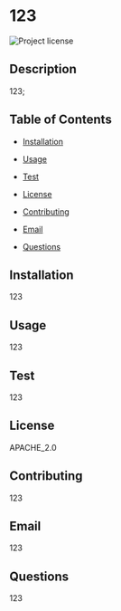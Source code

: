 # 123
  ![Project license](https://img.shields.io/badge/license-APACHE_2.0-yellow.svg)

  ## Description

  123;

  ## Table of Contents

  * [Installation](#installaction)

  * [Usage](#usage)

  * [Test](#test)

  * [License](#license)

  * [Contributing](#contributing)

  * [Email](#email)

  * [Questions](#github)

  ## Installation
  123

  ## Usage
  123

  ## Test
  123

  ## License
  APACHE_2.0

  ## Contributing
  123

  ## Email
  123

  ## Questions
  123
